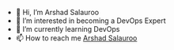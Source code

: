 - 👋 Hi, I’m Arshad Salauroo
- 👀 I’m interested in becoming a DevOps Expert
- 🌱 I’m currently learning DevOps
- 📫 How to reach me <a href="mailto:arshad.m.salauroo9@gmail.com"> Arshad Salauroo </a>

<!---
ars986/ars986 is a ✨ special ✨ repository because its `README.md` (this file) appears on your GitHub profile.
You can click the Preview link to take a look at your changes.
--->

<!---
<div align="center">
  <a href="https://vaaski.dev">
    <img src="https://github.com/vaaski/vaaski/raw/master/rain-logo.svg?sanitize=true">
  </a>
</div>
--->

